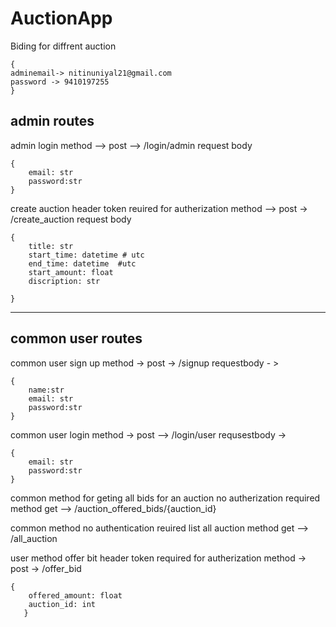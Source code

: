 # AuctionApp
Biding for diffrent auction 
```
{
adminemail-> nitinuniyal21@gmail.com
password -> 9410197255
}
```

## admin routes 
admin login 
method --> post --> /login/admin
request body 
```
{
    email: str
    password:str
}
```
create auction 
header token reuired for autherization
method --> post ->  /create_auction
request body 
```
{
    title: str
    start_time: datetime # utc 
    end_time: datetime  #utc
    start_amount: float
    discription: str

}
```

---------------------------
## common user routes 

common user sign up
method -> post -> /signup
requestbody - > 
```
{
    name:str
    email: str
    password:str
}
```
common user login 
method -> post --> /login/user
requsestbody ->
```
{
    email: str
    password:str
}
```
common method for geting all bids for an auction no autherization required 
method get --> /auction_offered_bids/{auction_id}

common method no authentication reuired 
list all auction 
method get --> /all_auction


user method offer bit header token required for autherization 
method -> post -> /offer_bid
```
{
    offered_amount: float
    auction_id: int
   }
```



